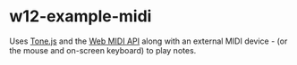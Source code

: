 # w12-example-midi

Uses [Tone.js](https://tonejs.github.io/) and the [Web MIDI API](https://developer.mozilla.org/en-US/docs/Web/API/Web_MIDI_API) along with an external MIDI device - (or the mouse and on-screen keyboard) to play notes.

